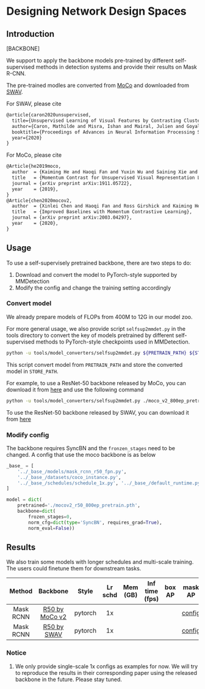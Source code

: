 # Designing Network Design Spaces

## Introduction

[BACKBONE]

We support to apply the backbone models pre-trained by different self-supervised methods in detection systems and provide their results on Mask R-CNN.

The pre-trained modles are converted from [MoCo](https://github.com/facebookresearch/moco) and downloaded from [SWAV](https://github.com/facebookresearch/swav).

For SWAV, please cite

```latex
@article{caron2020unsupervised,
  title={Unsupervised Learning of Visual Features by Contrasting Cluster Assignments},
  author={Caron, Mathilde and Misra, Ishan and Mairal, Julien and Goyal, Priya and Bojanowski, Piotr and Joulin, Armand},
  booktitle={Proceedings of Advances in Neural Information Processing Systems (NeurIPS)},
  year={2020}
}
```

For MoCo, please cite

```latex
@Article{he2019moco,
  author  = {Kaiming He and Haoqi Fan and Yuxin Wu and Saining Xie and Ross Girshick},
  title   = {Momentum Contrast for Unsupervised Visual Representation Learning},
  journal = {arXiv preprint arXiv:1911.05722},
  year    = {2019},
}
@Article{chen2020mocov2,
  author  = {Xinlei Chen and Haoqi Fan and Ross Girshick and Kaiming He},
  title   = {Improved Baselines with Momentum Contrastive Learning},
  journal = {arXiv preprint arXiv:2003.04297},
  year    = {2020},
}
```

## Usage

To use a self-supervisely pretrained backbone, there are two steps to do:

1. Download and convert the model to PyTorch-style supported by MMDetection
2. Modify the config and change the training setting accordingly

### Convert model

We already prepare models of FLOPs from 400M to 12G in our model zoo.

For more general usage, we also provide script `selfsup2mmdet.py` in the tools directory to convert the key of models pretrained by different self-supervised methods to PyTorch-style checkpoints used in MMDetection.

```bash
python -u tools/model_converters/selfsup2mmdet.py ${PRETRAIN_PATH} ${STORE_PATH} --selfsup ${method}
```

This script convert model from `PRETRAIN_PATH` and store the converted model in `STORE_PATH`.

For example, to use a ResNet-50 backbone released by MoCo, you can download it from [here](https://dl.fbaipublicfiles.com/moco/moco_checkpoints/moco_v2_800ep/moco_v2_800ep_pretrain.pth.tar) and use the following command

```bash
python -u tools/model_converters/selfsup2mmdet.py ./moco_v2_800ep_pretrain.pth.tar mocov2_r50_800ep_pretrain.pth --selfsup moco
```

To use the ResNet-50 backbone released by SWAV, you can download it from [here](https://dl.fbaipublicfiles.com/deepcluster/swav_800ep_eval_linear.pth.tar)

### Modify config

The backbone requires SyncBN and the `fronzen_stages` need to be changed. A config that use the moco backbone is as below

```python
_base_ = [
    '../_base_/models/mask_rcnn_r50_fpn.py',
    '../_base_/datasets/coco_instance.py',
    '../_base_/schedules/schedule_1x.py', '../_base_/default_runtime.py'
]

model = dict(
    pretrained='./mocov2_r50_800ep_pretrain.pth',
    backbone=dict(
        frozen_stages=0,
        norm_cfg=dict(type='SyncBN', requires_grad=True),
        norm_eval=False))

```

## Results

We also train some models with longer schedules and multi-scale training. The users could finetune them for downstream tasks.

|    Method   |    Backbone     |  Style  | Lr schd | Mem (GB) | Inf time (fps) | box AP | mask AP | Config | Download |
| :-----: | :-----: | :-----: | :-----: | :------: | :------------: | :----: | :-----: | :------: |  :--------: |
|Mask RCNN |[R50 by MoCo v2](./mask_rcnn_r50_fpn_mocov2-pretrain_1x_coco.py)| pytorch |   1x    | |||[config](https://github.com/open-mmlab/mmdetection/tree/master/configs/selfsup_pretrain/mask_rcnn_r50_fpn_mocov2-pretrain_1x_coco.pyy) | [model]() &#124; [log]()|
|Mask RCNN |[R50 by SWAV](./mask_rcnn_r50_fpn_swav-pretrain_1x_coco.py)| pytorch |   1x    | |||[config](https://github.com/open-mmlab/mmdetection/tree/master/configs/selfsup_pretrain/mask_rcnn_r50_fpn_swav-pretrain_1x_coco.py) | [model]() &#124; [log]()|

### Notice

1. We only provide single-scale 1x configs as examples for now. We will try to reproduce the results in their corresponding paper using the released backbone in the future. Please stay tuned.
